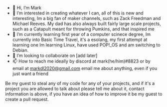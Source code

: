 - 👋 Hi, I’m Mark
- 👀 I’m interested in creating whatever I can, all of this is new and interesting, Im a big fan of maker channels, such as Zack Freedman and Michael Reeves.
      My dad has also always built fairly large scale projects, such as a Catapult meant for throwing Pumkins, and that inspired me
- 🌱 I’m currently learning first year of a computer scinece degree, 
      Im currently into Basic Time Travel, it's a esolang, my first attempt at learning one
      Im learning Linux, have used POP!_OS and am switching to Debian.
- 💞️ I’m looking to collaborate on [add later]
- 📫 How to reach me ideally by discord at mark(he/him)#8823 or by email at markdl2020@gmail.com email me about anything, even if you just want a friend

Be my guest to steal any of my code for any of your projects, and if it's a project you are allowed to talk about please tell me about it, contact information is above, if you have an idea of how to improve it be my guest to create a pull request.

<!---
markl12s/markl12s is a ✨ special ✨ repository because its `README.md` (this file) appears on your GitHub profile.
You can click the Preview link to take a look at your changes.
--->
